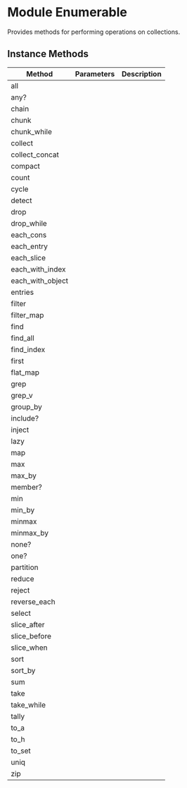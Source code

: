 # Module Enumerable

Provides methods for performing operations on collections.


## Instance Methods

| Method | Parameters | Description |
| --- | --- | --- |
|all |   |  |
|any? |  |  |
|chain |  |  |
|chunk |  |  |
|chunk_while |  |  |
|collect |  |  |
|collect_concat |  |  |
|compact |  |  |
|count
|cycle |  |  |
|detect |  |  |
|drop |  |  |
|drop_while |  |  |
|each_cons |  |  |
|each_entry |  |  |
|each_slice |  |  |
|each_with_index |  |  |
|each_with_object |  |  |
|entries |  |  |
|filter
|filter_map |  |  |
|find
|find_all |  |  |
|find_index |  |  |
|first
|flat_map |  |  |
|grep
|grep_v |  |  |
|group_by |  |  |
|include? |  |  |
|inject
|lazy |  |  |
|map |  |  |
|max |  |  |
|max_by |  |  |
|member? |  |  |
|min
|min_by |  |  |
|minmax |  |  |
|minmax_by |  |  |
|none?
|one? |  |  |
|partition |  |  |
|reduce
|reject |  |  |
|reverse_each |  |  |
|select
|slice_after |  |  |
|slice_before |  |  |
|slice_when |  |  |
|sort
|sort_by |  |  |
|sum
|take |  |  |
|take_while |  |  |
|tally
|to_a |  |  |
|to_h |  |  |
|to_set |  |  |
|uniq |  |  |
|zip |  |  |
